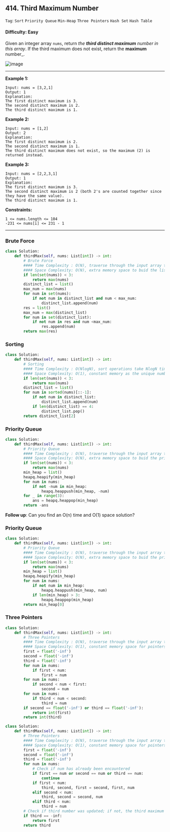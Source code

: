 ## 414. Third Maximum Number

```Tag```: ```Sort``` ```Priority Queue``` ```Min-Heap``` ```Three Pointers``` ```Hash Set``` ```Hash Table```

#### Difficulty: Easy

Given an integer array ```nums```, return _the __third distinct maximum__ number in this array_. If the third maximum does not exist, return the __maximum__ number_.

![image](https://user-images.githubusercontent.com/35042430/213017833-73c6fa75-5436-47ce-8aa3-784d92d4cc89.png)

---

__Example 1:__
```
Input: nums = [3,2,1]
Output: 1
Explanation:
The first distinct maximum is 3.
The second distinct maximum is 2.
The third distinct maximum is 1.
```

__Example 2:__
```
Input: nums = [1,2]
Output: 2
Explanation:
The first distinct maximum is 2.
The second distinct maximum is 1.
The third distinct maximum does not exist, so the maximum (2) is returned instead.
```

__Example 3:__
```
Input: nums = [2,2,3,1]
Output: 1
Explanation:
The first distinct maximum is 3.
The second distinct maximum is 2 (both 2's are counted together since they have the same value).
The third distinct maximum is 1.
```

__Constraints:__
```
1 <= nums.length <= 104
-231 <= nums[i] <= 231 - 1
```

---

### Brute Force

```Python
class Solution:
    def thirdMax(self, nums: List[int]) -> int:
        # Brute Force
        #### Time Complexity : O(N), traverse through the input array twice
        #### Space Complexity: O(N), extra memory space to buid the lists
        if len(set(nums)) < 3:
            return max(nums)
        distinct_list = list()
        max_num = max(nums)
        for num in set(nums):
            if not num in distinct_list and num < max_num:
                distinct_list.append(num)
        res = list()
        max_num = max(distinct_list)
        for num in set(distinct_list):
            if not num in res and num <max_num:
                res.append(num)
        return max(res)
```

### Sorting

```Python
class Solution:
    def thirdMax(self, nums: List[int]) -> int:
        # Sorting
        #### Time Complexity : O(NlogN), sort operations take NlogN time
        #### Space Complexity: O(1), constant memory as the unique number array contains at most 3 elements
        if len(set(nums)) < 3:
            return max(nums)
        distinct_list = list()
        for num in sorted(nums)[::-1]:
            if not num in distinct_list:
                distinct_list.append(num)
            if len(distinct_list) == 4:
                distinct_list.pop()
        return distinct_list[2]
```

### Priority Queue

```Python
class Solution:
    def thirdMax(self, nums: List[int]) -> int:
        # Priority Queue
        #### Time Complexity : O(N), traverse through the input array to build min heap
        #### Space Complexity: O(N), extra memory space to buid the priority queue
        if len(set(nums)) < 3:
            return max(nums)
        min_heap = list()
        heapq.heapify(min_heap)
        for num in nums:
            if not -num in min_heap:
                heapq.heappush(min_heap, -num)
        for _ in range(3):
            ans = heapq.heappop(min_heap)
        return -ans
```

__Follow up__: Can you find an O(n) time and O(1) space solution?

### Priority Queue

```Python
class Solution:
    def thirdMax(self, nums: List[int]) -> int:
        # Priority Queue
        #### Time Complexity : O(N), traverse through the input array to build min heap
        #### Space Complexity: O(N), extra memory space to buid the priority queue
        if len(set(nums)) < 3:
            return max(nums)
        min_heap = list()
        heapq.heapify(min_heap)
        for num in nums:
            if not num in min_heap:
                heapq.heappush(min_heap, num)
            if len(min_heap) > 3:
                heapq.heappop(min_heap)
        return min_heap[0]
```

### Three Pointers

```Python
class Solution:
    def thirdMax(self, nums: List[int]) -> int:
        # Three Pointers
        #### Time Complexity : O(N), traverse through the input array thrrice takes 3*N time to find maximum numbers first, second, third
        #### Space Complexity: O(1), constant memory space for pointers
        first = float('-inf')
        second = float('-inf')
        third = float('-inf')
        for num in nums:
            if first < num:
                first = num
        for num in nums:
            if second < num < first:
                second = num
        for num in nums:
            if third < num < second:
                third = num
        if second == float('-inf') or third == float('-inf'):
            return int(first)
        return int(third)
```

```Python
class Solution:
    def thirdMax(self, nums: List[int]) -> int:
        # Three Pointers
        #### Time Complexity : O(N), traverse through the input array thrrice to find maximum numbers first, second, third
        #### Space Complexity: O(1), constant memory space for pointers
        first = float('-inf')
        second = float('-inf')
        third = float('-inf')
        for num in nums:
            # Check if num has already been encountered
            if first == num or second == num or third == num:
                continue
            if first < num:
                third, second, first = second, first, num
            elif second < num:
                third, second = second, num
            elif third < num:
                third = num
        # Check if third number was updated; if not, the third maximum does not exist
        if third == -inf:
            return first
        return third
```
